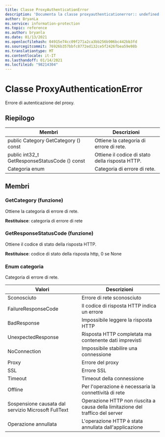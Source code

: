 ```yaml
---
title: Classe ProxyAuthenticationError
description: 'Documenta la classe proxyauthenticationerror:: undefined di Microsoft Information Protection (MIP) SDK.'
author: BryanLa
ms.service: information-protection
ms.topic: reference
ms.author: bryanla
ms.date: 01/13/2021
ms.openlocfilehash: 04915e74cc09f271a2ca3bb256b906bc442bb3fd
ms.sourcegitcommit: 76926b357bbfc8772ed132ce5f2426fbea59e98b
ms.translationtype: MT
ms.contentlocale: it-IT
ms.lasthandoff: 01/14/2021
ms.locfileid: "98214304"
---
```

# <a name="class-proxyauthenticationerror"></a>Classe ProxyAuthenticationError 
Errore di autenticazione del proxy.
  
## <a name="summary"></a>Riepilogo
 Membri                        | Descrizioni                                
--------------------------------|---------------------------------------------
public Category GetCategory () const  |  Ottiene la categoria di errore di rete.
public int32_t GetResponseStatusCode () const  |  Ottiene il codice di stato della risposta HTTP.
Categoria enum  |  Categoria di errore di rete.
  
## <a name="members"></a>Membri
  
### <a name="getcategory-function"></a>GetCategory (funzione)
Ottiene la categoria di errore di rete.

  
**Restituisce**: categoria di errore di rete
  
### <a name="getresponsestatuscode-function"></a>GetResponseStatusCode (funzione)
Ottiene il codice di stato della risposta HTTP.

  
**Restituisce**: codice di stato della risposta http, 0 se None
  
### <a name="category-enum"></a>Enum categoria

Categoria di errore di rete.

 Valori                         | Descrizioni                                
--------------------------------|---------------------------------------------
Sconosciuto            | Errore di rete sconosciuto
FailureResponseCode            | Il codice di risposta HTTP indica un errore
BadResponse            | Impossibile leggere la risposta HTTP
UnexpectedResponse            | Risposta HTTP completata ma contenente dati imprevisti
NoConnection            | Impossibile stabilire una connessione
Proxy            | Errore del proxy
SSL            | Errore SSL
Timeout            | Timeout della connessione
Offline            | Per l'operazione è necessaria la connettività di rete
Sospensione causata dal servizio Microsoft FullText            | Operazione HTTP non riuscita a causa della limitazione del traffico del server
Operazione annullata            | L'operazione HTTP è stata annullata dall'applicazione
